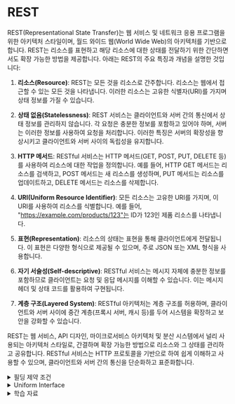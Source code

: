 # REST

REST(Representational State Transfer)는 웹 서비스 및 네트워크 응용 프로그램을 위한 아키텍처 스타일이며, 월드 와이드 웹(World Wide Web)의 아키텍처를 기반으로 합니다.
REST는 리소스를 표현하고 해당 리소스에 대한 상태를 전달하기 위한 간단하면서도 확장 가능한 방법을 제공합니다. 아래는 REST의 주요 특징과 개념을 설명한 것입니다:

1. **리소스(Resource)**: REST는 모든 것을 리소스로 간주합니다. 리소스는 웹에서 접근할 수 있는 모든 것을 나타냅니다. 이러한 리소스는 고유한 식별자(URI)를 가지며 상태 정보를 가질 수
   있습니다.

2. **상태 없음(Statelessness)**: REST 서비스는 클라이언트와 서버 간의 통신에서 상태 정보를 관리하지 않습니다. 각 요청은 충분한 정보를 포함하고 있어야 하며, 서버는 이러한 정보를 사용하여
   요청을 처리합니다. 이러한 특징은 서버의 확장성을 향상시키고 클라이언트와 서버 사이의 독립성을 유지합니다.

3. **HTTP 메서드**: RESTful 서비스는 HTTP 메서드(GET, POST, PUT, DELETE 등)를 사용하여 리소스에 대한 작업을 정의합니다. 예를 들어, HTTP GET 메서드는 리소스를
   검색하고, POST 메서드는 새 리소스를 생성하며, PUT 메서드는 리소스를 업데이트하고, DELETE 메서드는 리소스를 삭제합니다.

4. **URI(Uniform Resource Identifier)**: 모든 리소스는 고유한 URI를 가지며, 이 URI를 사용하여 리소스를 식별합니다. 예를
   들어, "https://example.com/products/123"는 ID가 123인 제품 리소스를 나타냅니다.

5. **표현(Representation)**: 리소스의 상태는 표현을 통해 클라이언트에게 전달됩니다. 이 표현은 다양한 형식으로 제공될 수 있으며, 주로 JSON 또는 XML 형식을 사용합니다.

6. **자기 서술성(Self-descriptive)**: RESTful 서비스는 메시지 자체에 충분한 정보를 포함하므로 클라이언트는 요청 및 응답 메시지를 이해할 수 있습니다. 이는 메시지 헤더 및 상태 코드를
   활용하여 구현됩니다.

7. **계층 구조(Layered System)**: RESTful 아키텍처는 계층 구조를 허용하며, 클라이언트와 서버 사이에 중간 계층(프록시 서버, 캐시 등)를 두어 시스템을 확장하고 보안을 강화할 수 있습니다.

REST는 웹 서비스, API 디자인, 마이크로서비스 아키텍처 및 분산 시스템에서 널리 사용되는 아키텍처 스타일로, 간결하며 확장 가능한 방법으로 리소스와 그 상태를 관리하고 공유합니다. RESTful 서비스는
HTTP 프로토콜을 기반으로 하여 쉽게 이해하고 사용할 수 있으며, 클라이언트와 서버 간의 통신을 단순화하고 표준화합니다.


<details><summary>필딩 제약 조건</summary>

[박사 학위 논문 "Architectural Styles and the Design of Network-based Software Architectures"](https://ics.uci.edu/~fielding/pubs/dissertation/rest_arch_style.htm)

로이 필딩(Roy Fielding)은 이 논문에서 아키텍처 스타일을 처음으로 제시하고 정의한 중요한 작품입니다.<br>
이 논문은 웹 아키텍처의 기본 원리를 설명하고 REST의 필요성 및 제약 조건을 논의합니다.<br>

필딩은 이 논문에서 RESTful 서비스의 확장성과 상호 운용성을 향상을 목적으로하여 설계할 때 준수해야 하는 필딩 제약 조건을 제안합니다. 이러한 제약 조건을 충족하면 서비스는 "RESTful"하다고 간주됩니다.
아래는 필딩 제약 조건을 요약한 것입니다:

1. **Client-Server Separation (클라이언트-서버 분리)**: 클라이언트와 서버는 독립적으로 발전하며, 각각의 역할을 명확히 해야 합니다. 이는 확장성과 각 구성 요소의 독립성을 증가시킵니다.

2. **Statelessness (상태 없음)**: 서비스는 클라이언트의 상태 정보를 유지하지 않으며, 각 요청은 모든 필요한 정보를 포함해야 합니다. 이로써 서버는 불변성을 유지하고 확장성을 개선합니다.

3. **Cacheability (캐싱 가능)**: 서버 응답은 캐싱될 수 있어야 하며, 이를 통해 중간 계층 캐시를 활용하여 성능을 개선할 수 있습니다.

4. **Layered System (계층 구조)**: 시스템은 다중 계층으로 나뉘며, 각 계층은 서비스의 기능을 확장하거나 보안을 제공합니다.

5. **Uniform Interface (일관된 인터페이스)**: 서비스는 일관된 인터페이스를 제공해야 하며, 이는 리소스를 식별하고 상호 작용하는 데 사용되는 표준 메서드 및 표현을 의미합니다.

6. **Code on Demand (선택적 코드 전송)**: 서비스는 클라이언트로 코드를 전송할 수 있어야 하지만 이 기능은 선택 사항입니다. 대부분의 RESTful 서비스는 이 제약 조건을 준수하지 않으며,
   클라이언트는 서버에서 전송된 코드를 실행하지 않습니다.

필딩 제약 조건은 RESTful 서비스를 구현하고 평가하는 데 사용되며, 웹 서비스 및 API 디자인에서 중요한 원칙 중 하나입니다. 이러한 제약 조건을 따르면 서비스는 확장 가능하고 유지 관리하기 쉽게 되며,
다양한 클라이언트와 서버 간의 상호 운용성을 제공합니다.
</details>

<details><summary>Uniform Interface</summary>

1. REST 아키텍처 스타일을 다른 네트워크 기반 스타일과 구별하는 중요한 특징은 구성 요소 간의 일관된(Uniform) 인터페이스에 중점을 둔다.
2. 일반성(generality) 원칙을 구성 요소 인터페이스에 적용함으로써 전체 시스템 아키텍처가 단순화되고 상호 작용의 가시성이 향상된다.
3. 구현은 제공하는 서비스로부터 독립적이며, 독립적인 진화를 장려한다.
4. 그러나 대가는 일관된 인터페이스는 효율성을 저하시키며, 정보가 특정 응용프로그램 요구 사항에 특화된 형식이 아닌 표준 형식으로 전송되기 때문이다.
5. REST 인터페이스는 대량의 하이퍼미디어 데이터 전송에 효율적으로 설계되었으며, 웹의 일반적인 경우를 최적화하지만 웹의 특별한 경우에는 최적이 아니다.<br>
6. **필딩 제약 조건**
    1. Four Interface Constraints

        - Identification of Resources → URI 등으로 리소스를 식별할 수 있다.

        - Manipulation of Resources through Representations → 표현으로 리소스를 조작한다.

        - Self-descriptive Messages → 메시지는 자기서술적이기 때문에 여러 레이어에서 처리/변환 가능하다.

            - JSON 같은 범용 포맷을 작게 사용하면 어떻게 해석해야 하는지 알 수 없기 때문에 자기서술적이기 어렵다. 뒤에서 다룰 MIME 타입으로 설명한다면, application/json이 아니라
              application/dns+json 같은 타입을 써야 한다.

            - REST API를 이야기할 때 까다로운 부분 중 하나.

        - Hypermedia as the Engine of Application State → 줄여서 HATEOAS라고 부른다. REST API를 이야기할 때 까다로운 부분 중 하나.

    2. 아키텍처 요소(5.2)에서 리소스와 표현을 구분
        - Resource → 추상. ⇒ 특정 시점의 스냅샷이 아니라, 모든 시간에 통용되는 엔티티 집합. 객체지향에서 말하는 Entity라고 생각하면 편하다. <객체지향의 사실과 오해>의 표현을 빌린다면,
          “앨리스”라는 리소스는 키가 커지던 작아지던 항상 “앨리스”다.

        - Representation → Data + Metadata + Meta-metadata… ⇒ 사실상 HTTP 메시지라고 보면 됨. 예를 들어, 리소스를 어떻게 조작할 것인가는 HTTP Method로
          표현하게 되고, 리소스를 무엇으로 조작할 것인가는 Content-Type과 Body로 표현하게 된다.

    3. URI 파트(6.2)에서 리소스에 대해 다시 강조

        - “The resource is not the storage object. The resource is not a mechanism that the server uses to handle the
          storage object.”

        - 리소스, 표현, 실제 데이터 등은 전부 구분된다.

    4. 아키텍처 데이터 뷰(5.3.3)에서 HATEOAS에 대해 언급.
        - 마지막 문단의 첫 문장: “The model application is therefore an **engine** that moves from one state to the next by
          examining and **choosing** from among the alternative **state transitions** in the current set of *
          *representations**.”

            - 이렇게 하려면 표현에 선택 가능한 상태 전환이 포함돼야 한다.

            - 이게 바로 하이퍼미디어 링크.

        - 대부분은 효율 문제로 표현에 링크를 넣지 않고, 클라이언트 개발자가 API 문서를 활용해 처리한다. 표현에서 상태 전환을 선택하는 게 아니라, API 문서를 참조해서 상태 전환을 강제하는 것.
        - [Richardson Maturity Model](https://martinfowler.com/articles/richardsonMaturityModel.html)
            - <RESTful Web API>의 공저자인 레오나르드 리처드슨은 Hypermedia Control(대표적인 게 바로 링크)을 강조.
            - 성숙한 REST라면 표현에 하이퍼미디어 컨트롤(링크)이 포함되어야 한다.

</details>
<details><summary>학습 자료</summary>

- https://www.youtube.com/watch?v=RP_f5dMoHFc
- [https://blog.npcode.com/2017/03/02/바쁜-개발자들을-위한-rest-논문-요약/](https://blog.npcode.com/2017/03/02/%eb%b0%94%ec%81%9c-%ea%b0%9c%eb%b0%9c%ec%9e%90%eb%93%a4%ec%9d%84-%ec%9c%84%ed%95%9c-rest-%eb%85%bc%eb%ac%b8-%ec%9a%94%ec%95%bd/)
- [https://blog.npcode.com/2017/04/03/rest의-representation이란-무엇인가/](https://blog.npcode.com/2017/04/03/rest%ec%9d%98-representation%ec%9d%b4%eb%9e%80-%eb%ac%b4%ec%97%87%ec%9d%b8%ea%b0%80/)</details>